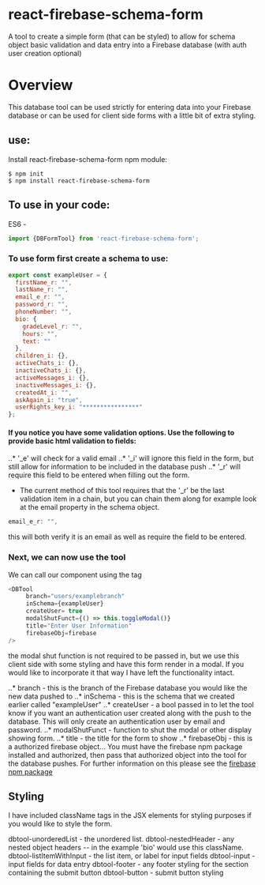 # react-firebase-schema-form
A tool to create a simple form (that can be styled) to allow for schema object basic validation and data entry into a Firebase database (with auth user creation optional)


# Overview

This database tool can be used strictly for entering data into your Firebase database or can be used for client side forms with a little bit of extra styling.

## use:

Install react-firebase-schema-form npm module:

```
$ npm init
$ npm install react-firebase-schema-form
```

## To use in your code:

ES6 -
```javascript
import {DBFormTool} from 'react-firebase-schema-form';
```

### To use form first create a schema to use:

```javascript
export const exampleUser = {
  firstName_r: "",
  lastName_r: "",
  email_e_r: "",
  password_r: "",
  phoneNumber: "",
  bio: {
    gradeLevel_r: "",
    hours: "",
    text: ""
  },
  children_i: {},
  activeChats_i: {},
  inactiveChats_i: {},
  activeMessages_i: {},
  inactiveMessages_i: {},
  createdAt_i: "",
  askAgain_i: "true",
  userRights_key_i: "****************"
};
```

#### If you notice you have some validation options. Use the following to provide basic html validation to fields:

..* '_e' will check for a valid email
..* '_i' will ignore this field in the form, but still allow for information to be included in the database push
..* '_r' will require this field to be entered when filling out the form. 

* The current method of this tool requires that the '_r' be the last validation item in a chain, but you can chain them along for example look at the email property in the schema object.

```javascript
email_e_r: "",
```

this will both verify it is an email as well as require the field to be entered.

### Next, we can now use the tool

We can call our component using the tag

```javascript
<DBTool
     branch="users/examplebranch"
     inSchema={exampleUser}
     createUser= true
     modalShutFunct={() => this.toggleModal()}
     title="Enter User Information"
     firebaseObj=firebase
/>
```

the modal shut function is not required to be passed in, but we use this client side with some styling and have this form render in a modal. If you would like to incorporate it that way I have left the functionality intact.

..* branch - this is the branch of the Firebase database you would like the new data pushed to
..* inSchema - this is the schema that we created earlier called "exampleUser"
..* createUser - a bool passed in to let the tool know if you want an authentication user created along with the push to the database. This will only create an authentication user by email and password.
..* modalShutFunct - function to shut the modal or other display showing form.
..* title - the title for the form to show
..* firebaseObj - this is a authorized firebase object... You must have the firebase npm package installed and authorized, then pass that authorized object into the tool for the database pushes. For further information on this please see the [firebase npm package](https://www.npmjs.com/package/firebase)

## Styling

I have included className tags in the JSX elements for styling purposes if you would like to style the form.

dbtool-unorderedList - the unordered list.
dbtool-nestedHeader - any nested object headers -- in the example 'bio' would use this className.
dbtool-listItemWithInput - the list item, or label for input fields
dbtool-input - input fields for data entry
dbtool-footer - any footer styling for the section containing the submit button
dbtool-button - submit button styling




